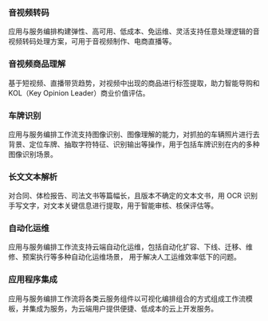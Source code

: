 ### 音视频转码
应用与服务编排构建弹性、高可用、低成本、免运维、灵活支持任意处理逻辑的音视频转码处理方案，可用于音视频制作、电商直播等。

### 音视频商品理解
基于短视频、直播带货趋势，对视频中出现的商品进行标签提取，助力智能导购和 KOL（Key Opinion Leader）商业价值评估。

### 车牌识别
应用与服务编排工作流支持图像识别、图像理解的能力，对抓拍的车辆照片进行去背景、定位车牌、抽取字符特征、识别输出等操作，用于包括车牌识别在内的多种图像识别场景。

### 长文文本解析
对合同、体检报告、司法文书等篇幅长，且版本不确定的文本文书，用 OCR 识别手写文字，对文本关键信息进行提取，用于智能审核、核保评估等。

### 自动化运维
应用与服务编排工作流支持云端自动化运维，包括自动化扩容、下线、迁移、维修、预案执行等多种自动化运维场景， 用于解决人工运维效率低下的问题。

### 应用程序集成
应用与服务编排工作流将各类云服务组件以可视化编排组合的方式组成工作流模板，并集成为服务，为云端用户提供便捷、低成本的云上开发服务。

